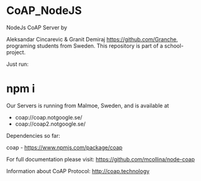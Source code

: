 # CoAP_NodeJS
NodeJs CoAP Server by

Aleksandar Cincarevic & Granit Demiraj https://github.com/Granche, programing students from Sweden. This repository is part of a school-project.


Just run:
# npm i


Our Servers is running from Malmoe, Sweden, and is available at

- coap://coap.notgoogle.se/
- coap://coap2.notgoogle.se/

Dependencies so far:

coap - https://www.npmjs.com/package/coap 

For full documentation please visit: https://github.com/mcollina/node-coap

Information about CoAP Protocol: http://coap.technology
